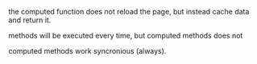 the computed function does not reload the page, but instead cache data and return it.

methods will be executed every time, but computed methods does not

computed methods work syncronious (always).